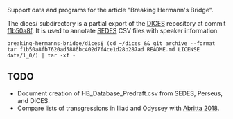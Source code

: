 Support data and programs for the article "Breaking Hermann's Bridge".

The dices/ subdirectory is a partial export of the [DICES](https://github.com/cwf2/dices)
repository at commit
[f1b50a8f](https://github.com/cwf2/dices/tree/f1b50a8fb7620ad5886bc402d7f4ce1d28b287ad).
It is used to annotate
[SEDES](https://github.com/sasansom/sedes) CSV files with speaker information.

```
breaking-hermanns-bridge/dices$ (cd ~/dices && git archive --format tar f1b50a8fb7620ad5886bc402d7f4ce1d28b287ad README.md LICENSE data/1_0/) | tar -xf -
```

## TODO

* Document creation of HB_Database_Predraft.csv from SEDES, Perseus, and DICES.
* Compare lists of transgressions in Iliad and Odyssey with [Abritta 2018](https://empgriegos.wordpress.com/datos-experimentales/sobre-las-violaciones-del-puente-de-hermann/).
